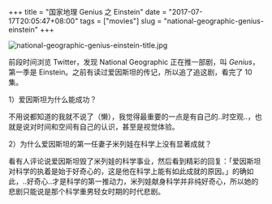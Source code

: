 +++
title = "国家地理 Genius 之 Einstein"
date = "2017-07-17T20:05:47+08:00"
tags = ["movies"]
slug = "national-geographic-genius-einstein"
+++

![national-geographic-genius-einstein-title.jpg](/images/national-geographic-genius-einstein-title.jpg "剧中年轻的爱因斯坦")

前段时间浏览 Twitter，发现 National Geographic 正在推一部剧，叫 *Genius*，第一季是 Einstein。之前有读过爱因斯坦的传记，所以追了追这剧，看完了 10 集。

1）爱因斯坦为什么能成功？

不用说都知道的我就不说了（懒），我觉得最重要的一点是有自己的..时空观..，也就是说对时间和空间有自己的认识，甚至是视觉体验。

2）为什么爱因斯坦的第一任妻子米列娃在科学上没有显著成就？

看有人评论说爱因斯坦毁了米列娃的科学事业，然后看到精彩的回复：「爱因斯坦对科学的执着是始于好奇心的，这是他在科学上能有如此成就的原因。」的确如此，..好奇心..才是科学的第一推动力，米列娃献身科学并非纯好奇心，所以她的悲剧只能说是那个科学重男轻女时期的时代悲剧。
